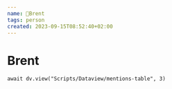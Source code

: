 ```yaml
---
name: 👤Brent
tags: person
created: 2023-09-15T08:52:40+02:00
---
```

# Brent



```dataviewjs
await dv.view("Scripts/Dataview/mentions-table", 3)
```

